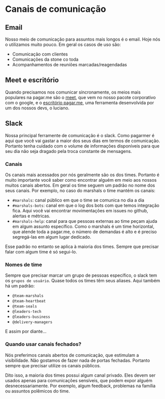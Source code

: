 # Canais de comunicação
## Email
Nosso meio de comunicação para assuntos mais longos é o email. Hoje nós o utilizamos muito pouco. Em geral os casos de uso são:

- Comunicação com clientes
- Comunicações da stone co toda
- Acompanhamentos de reuniões marcadas/reagendadas

## Meet e escritório
Quando precisamos nos comunicar síncronamente, os meios mais populares na pagar.me são o [meet](https://meet.google.com/), que vem no nosso pacote corporativo com o google, e o [escritório pagar.me](https://escritorio.pagarme.now.sh/), uma ferramenta desenvolvida por um dos nossos devs, o luciano.

## Slack
Nossa principal ferramente de comunicação é o slack. Como pagarmer é aqui que você vai gastar a maior dos seus dias em termos de comunicação. Portanto tenha cuidado com o volume de informações disponíveis para que seu dia não seja dragado pela troca constante de mensagens.

### Canais
Os canais mais acessados por nós geralmente são os dos times. Portanto é muito importante você saber como encontrar alguém em meio aos nossos muitos canais abertos. Em geral os time seguem um padrão no nome dos seus canais. Por exemplo, no caso do marshals o time mantém os canais:

- `#marshals`: canal público em que o time se comunica no dia a dia
- `#marshals-bots`: canal em que o log dos bots com que temos integração fica. Aqui você vai encontrar movimentações em issues no github, alertas e métricas.
- `#marshals-help`: canal para que pessoas externas ao time peçam ajuda em algum assunto específico. Como o marshals é um time horizontal, que atende toda a pagar.me, o número de demandas é alto e é preciso segregá-las em algum lugar dedicado.

Esse padrão no entanto se aplica à maioria dos times. Sempre que precisar falar com algum time é só segui-lo.

### Nomes de time
Sempre que precisar marcar um grupo de pessoas específico, o slack tem os `grupos de usuário`. Quase todos os times têm seus aliases. Aqui também há um padrão:

- `@team-marshals`
- `@team-heartbeat`
- `@team-seals`
- `@leaders-tech`
- `@leaders-business`
- `@delivery-managers`

E assim por diante...

### Quando usar canais fechados?
Nós preferimos canais abertos de comunicação, que estimulam a visibilidade. Não gostamos de fazer nada de portas fechadas. Portanto sempre que precisar utilize os canais públicos. 

Dito isso, a maioria dos times possui algum canal privado. Eles devem ser usados apenas para comunicações sensíveis, que podem expor alguém desnecessariamente. Por exemplo, algum feedback, problemas na família ou assuntos polêmicos do time.